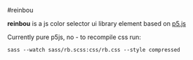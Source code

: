 #reinbou

**reinbou** is a js color selector ui library element based on [p5.js](https://p5js.org)

Currently pure p5js, no - to recompile css run:

`sass --watch sass/rb.scss:css/rb.css --style compressed`